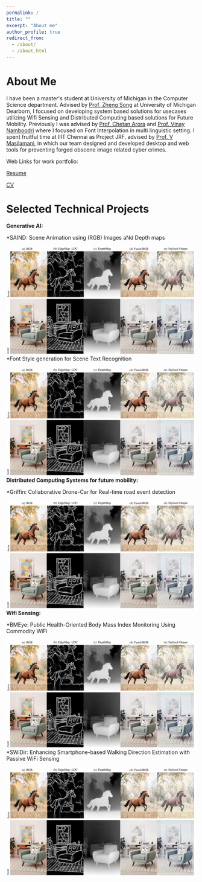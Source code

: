 ```yaml
---
permalink: /
title: ""
excerpt: "About me"
author_profile: true
redirect_from: 
  - /about/
  - /about.html
---
```


About Me
======

I have been a  master's student at University of Michigan in the Computer Science department. Advised by [Prof. Zheng Song](https://umdearborn.edu/people-um-dearborn/zheng-song) at University of Michigan Dearborn, I focused on developing system based solutions for usecases utilizing Wifi Sensing and Distributed Computing based solutions for Future Mobility. Previously I was advised by [Prof. Chetan Arora](https://www.cse.iitd.ac.in/~chetan/) and [Prof. Vinay Namboodri](https://vinaypn.github.io) where I focused on Font Interpolation in multi linguistic setting.
I spent fruitful time at IIIT Chennai as Project JRF, advised by [Prof. V Masilamani](https://www.iiitdm.ac.in/people/faculty/masila@iiitdm.ac.in), in which our team designed and developed desktop and web tools for preventing forged obscene image related cyber crimes. 

Web Links for work portfolio:

[Resume](https://drive.google.com/file/d/1S4DCs-e5daRELRfqEjJPbFkjNlEhRwex/view?usp=share_link)

[CV](https://drive.google.com/file/d/1CfEzSRm9qq0q56GY-pWFhLHzBt1oCyKK/view?usp=share_link)


Selected Technical Projects
===============

**Generative AI:**
  
  *SAIND: Scene Animation using (RGB) Images aNd Depth maps

  <div align="center">
  <img src="saind.png" style="display: block; float: left; width: "50%"; height: auto;">
  </div>
  
  *Font Style generation for Scene Text Recognition

  <div align="center">
  <img src="saind.png" style="display: block; float: left; width: "50%"; height: auto;">
  </div>

**Distributed Computing Systems for future mobility:**
  
  *Griffin: Collaborative Drone-Car for Real-time road event detection

   <div align="center">
  <img src="saind.png" style="display: block; float: left; width: "50%"; height: auto;">
  </div>

**Wifi Sensing:**
  
  *BMEye: Public Health-Oriented Body Mass Index Monitoring Using Commodity WiFi

  <div align="center">
  <img src="saind.png" style="display: block; float: left; width: "50%"; height: auto;">
  </div>

  *SWiDir: Enhancing Smartphone-based Walking Direction Estimation with Passive WiFi Sensing

  <div align="center">
  <img src="saind.png" style="display: block; float: left; width: "50%"; height: auto;">
  </div>
